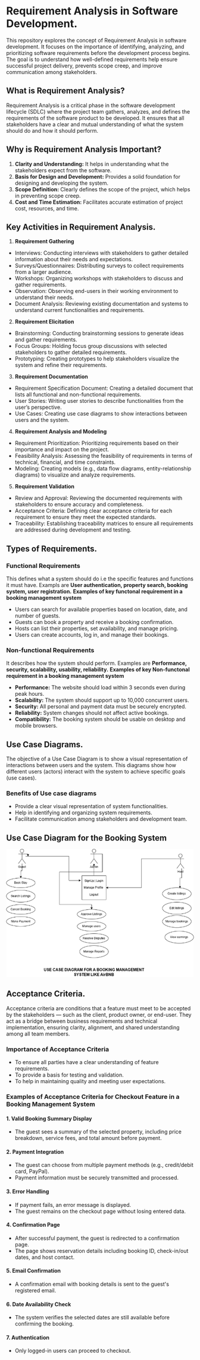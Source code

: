 # Requirement Analysis in Software Development.
This repository explores the concept of Requirement Analysis in software development. It focuses on the importance of identifying, analyzing, and prioritizing software requirements before the development process begins. The goal is to understand how well-defined requirements help ensure successful project delivery, prevents scope creep, and improve communication among stakeholders. 

## What is Requirement Analysis?
Requirement Analysis is a critical phase in the software development lifecycle (SDLC) where the project team gathers, analyzes, and defines the requirements of the software product to be developed. It ensures that all stakeholders have a clear and mutual understanding of what the system should do and how it should perform.

## Why is Requirement Analysis Important?
1. **Clarity and Understanding:** It helps in understanding what the stakeholders expect from the software.
2. **Basis for Design and Development:** Provides a solid foundation for designing and developing the system.
3. **Scope Definition:** Clearly defines the scope of the project, which helps in preventing scope creep.
4. **Cost and Time Estimation:** Facilitates accurate estimation of project cost, resources, and time.

## Key Activities in Requirement Analysis.
1. **Requirement Gathering** 
  - Interviews: Conducting interviews with stakeholders to gather detailed information about their needs and expectations.
  - Surveys/Questionnaires: Distributing surveys to collect requirements from a larger audience.
  - Workshops: Organizing workshops with stakeholders to discuss and gather requirements.
  - Observation: Observing end-users in their working environment to understand their needs.
  - Document Analysis: Reviewing existing documentation and systems to understand current functionalities and requirements.
2. **Requirement Elicitation**
  - Brainstorming: Conducting brainstorming sessions to generate ideas and gather requirements.
  - Focus Groups: Holding focus group discussions with selected stakeholders to gather detailed requirements.
  - Prototyping: Creating prototypes to help stakeholders visualize the system and refine their requirements.
3. **Requirement Documentation**
  - Requirement Specification Document: Creating a detailed document that lists all functional and non-functional requirements.
  - User Stories: Writing user stories to describe functionalities from the user’s perspective.
  - Use Cases: Creating use case diagrams to show interactions between users and the system.
4. **Requirement Analysis and Modeling**
- Requirement Prioritization: Prioritizing requirements based on their importance and impact on the project.
- Feasibility Analysis: Assessing the feasibility of requirements in terms of technical, financial, and time constraints.
- Modeling: Creating models (e.g., data flow diagrams, entity-relationship diagrams) to visualize and analyze requirements.
5. **Requirement Validation**
- Review and Approval: Reviewing the documented requirements with stakeholders to ensure accuracy and completeness.
- Acceptance Criteria: Defining clear acceptance criteria for each requirement to ensure they meet the expected standards.
- Traceability: Establishing traceability matrices to ensure all requirements are addressed during development and testing.
## Types of Requirements.
###  Functional Requirements
This defines what a system should do i.e the specific features and functions it must have. Exampls are **User authentication, property search, booking system, user registration.**
**Examples of key functonal requirement in a booking management system**
- Users can search for available properties based on location, date, and number of guests.
- Guests can book a property and receive a booking confirmation.
- Hosts can list their properties, set availability, and manage pricing.
- Users can create accounts, log in, and manage their bookings.
### Non-functional Requirements
It describes how the system should perform. Examples are **Performance, security, scalability, usability, reliability.**
**Examples of key Non-functonal requirement in a booking management system**
- **Performance:** The website should load within 3 seconds even during peak hours. 
- **Scalability:** The system should support up to 10,000 concurrent users.
- **Security:** All personal and payment data must be securely encrypted.
- **Reliability:** System changes should not affect active bookings.
- **Compatibility:** The booking system should be usable on desktop and mobile browsers.

## Use Case Diagrams.
The objective of a Use Case Diagram is to show a visual representation of interactions between users and the system. This diagrams show how different users (actors) interact with the system to achieve specific goals (use cases).
### Benefits of Use case diagrams
- Provide a clear visual representation of system functionalities.
- Help in identifying and organizing system requirements.
- Facilitate communication among stakeholders and development team.

## Use Case Diagram for the Booking System
![Use Case Diagram for a booking system like AirBnB](./alx-booking-uc.png)

## Acceptance Criteria.
Acceptance criteria are conditions that a feature must meet to be accepted by the stakeholders — such as the client, product owner, or end-user. They act as a bridge between business requirements and technical implementation, ensuring clarity, alignment, and shared understanding among all team members.
### Importance of Acceptance Criteria
- To ensure all parties have a clear understanding of feature requirements.
- To provide a basis for testing and validation.
- To help in maintaining quality and meeting user expectations.
### Examples of Acceptance Criteria for Checkout Feature in a Booking Management System
#### 1. Valid Booking Summary Display
- The guest sees a summary of the selected property, including price breakdown, service fees, and total amount before payment.
#### 2. Payment Integration
- The guest can choose from multiple payment methods (e.g., credit/debit card, PayPal).
- Payment information must be securely transmitted and processed.
#### 3. Error Handling
- If payment fails, an error message is displayed.
- The guest remains on the checkout page without losing entered data.
#### 4. Confirmation Page
- After successful payment, the guest is redirected to a confirmation page.
- The page shows reservation details including booking ID, check-in/out dates, and host contact.
#### 5. Email Confirmation
- A confirmation email with booking details is sent to the guest's registered email.
#### 6. Date Availability Check
- The system verifies the selected dates are still available before confirming the booking.
#### 7. Authentication
- Only logged-in users can proceed to checkout.
